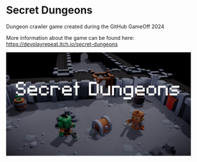 # Secret Dungeons
Dungeon crawler game created during the GitHub GameOff 2024

More information about the game can be found here: https://devplayrepeat.itch.io/secret-dungeons

<img src="https://github.com/isenmann/SecretDungeonsGameOff2024/blob/main/Screenshots/title.png" />
